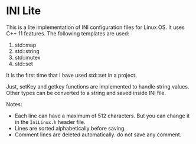 # INI Lite
This is a lite implementation of INI configuration files for Linux OS.
It uses C++ 11 features. 
The following templates are used:
1. std::map
2. std::string
3. std::mutex
4. std::set 

It is the first time that I have used std::set in a project. 

Just, setKey and getkey functions are implemented to handle string values. 
Other types can be converted to a string and saved inside INI file. 

Notes:
- Each line can have a maximum of 512 characters. But you can change it in the `IniLinux.h` header file.
- Lines are sorted alphabetically before saving.
- Comment lines are deleted automatically. do not save any comment.




